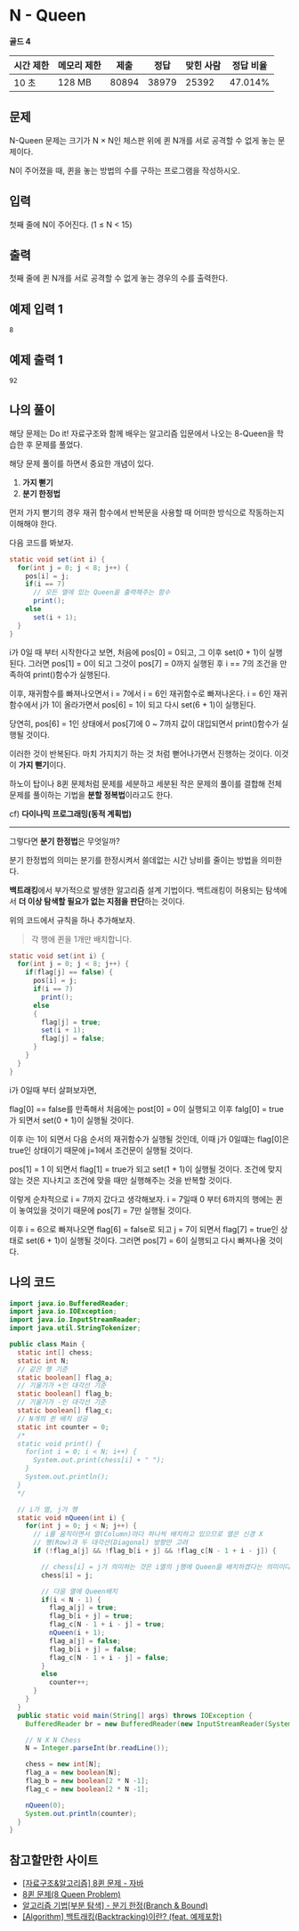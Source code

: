 # N - Queen

**골드 4**

|시간 제한	|메모리 제한|	제출|	정답|	맞힌 사람|	정답 비율|
|---|---|---|---|---|---|
|10 초|	128 MB|	80894	|38979|	25392	|47.014%|

## 문제

N-Queen 문제는 크기가 N × N인 체스판 위에 퀸 N개를 서로 공격할 수 없게 놓는 문제이다.

N이 주어졌을 때, 퀸을 놓는 방법의 수를 구하는 프로그램을 작성하시오.

## 입력

첫째 줄에 N이 주어진다. (1 ≤ N < 15)

## 출력

첫째 줄에 퀸 N개를 서로 공격할 수 없게 놓는 경우의 수를 출력한다.

## 예제 입력 1

```
8
```

## 예제 출력 1

```
92
```

## 나의 풀이

해당 문제는 Do it! 자료구조와 함께 배우는 알고리즘 입문에서 나오는 8-Queen을 학습한 후 문제를 풀었다.

해당 문제 풀이를 하면서 중요한 개념이 있다.

1. **가지 뻗기**
2. **분기 한정법**

먼저 가지 뻗기의 경우 재귀 함수에서 반복문을 사용할 때 어떠한 방식으로 작동하는지 이해해야 한다.

다음 코드를 봐보자.

```java
static void set(int i) {
  for(int j = 0; j < 8; j++) {
    pos[i] = j;
    if(i == 7)
      // 모든 열에 있는 Queen을 출력해주는 함수
      print();
    else
      set(i + 1);
  }
}
```

i가 0일 때 부터 시작한다고 보면, 처음에 pos[0] = 0되고, 그 이후 set(0 + 1)이 실행된다. 그러면 pos[1] = 0이 되고 그것이 pos[7] = 0까지 실행된 후 i == 7의 조건을 만족하여 print()함수가 실행된다.

이후, 재귀함수를 빠져나오면서 i = 7에서 i = 6인 재귀함수로 빠져나온다. i = 6인 재귀 함수에서 j가 1이 올라가면서 pos[6] = 1이 되고 다시 set(6 + 1)이 실행된다.

당연히, pos[6] = 1인 상태에서 pos[7]에 0 ~ 7까지 값이 대입되면서 print()함수가 실행될 것이다.

이러한 것이 반복된다. 마치 가지치기 하는 것 처럼 뻗어나가면서 진행하는 것이다. 이것이 **가지 뻗기**이다.

하노이 탑이나 8퀸 문제처럼 문제를 세분하고 세분된 작은 문제의 풀이를 결합해 전체 문제를 풀이하는 기법을 **분할 정복법**이라고도 한다.

cf) **다이나믹 프로그래밍(동적 계획법)**

---
그렇다면 **분기 한정법**은 무엇일까?

분기 한정법의 의미는 분기를 한정시켜서 쓸데없는 시간 낭비를 줄이는 방법을 의미한다.

**백트래킹**에서 부가적으로 발생한 알고리즘 설계 기법이다.
백트래킹이 허용되는 탐색에서 **더 이상 탐색할 필요가 없는 지점을 판단**하는 것이다. 

위의 코드에서 규칙을 하나 추가해보자. 

> 각 행에 퀸을 1개만 배치합니다.

```java
static void set(int i) {
  for(int j = 0; j < 8; j++) {
    if(flag[j] == false) {
      pos[i] = j;
      if(i == 7)
        print();
      else
      {
        flag[j] = true;
        set(i + 1);
        flag[j] = false;
      }
    }
  }
}
```

i가 0일때 부터 살펴보자면,

flag[0] == false를 만족해서 처음에는 post[0] = 0이 실행되고 이후 falg[0] = true가 되면서 set(0 + 1)이 실행될 것이다.

이후 i는 1이 되면서 다음 순서의 재귀함수가 실행될 것인데, 이때 j가 0일떄는 flag[0]은 true인 상태이기 때문에 j=1에서 조건문이 실행될 것이다.

pos[1] = 1 이 되면서 flag[1] = true가 되고 set(1 + 1)이 실행될 것이다. 조건에 맞지 않는 것은 지나치고 조건에 맞을 때만 실행해주는 것을 반복할 것이다.

이렇게 순차적으로 i = 7까지 갔다고 생각해보자. i = 7일때 0 부터 6까지의 행에는 퀸이 놓여있을 것이기 때문에 pos[7] = 7만 실행될 것이다.

이후 i = 6으로 빠져나오면 flag[6] = false로 되고 j = 7이 되면서 flag[7] = true인 상태로 set(6 + 1)이 실행될 것이다. 그러면 pos[7] = 6이 실행되고 다시 빠져나올 것이다.


## 나의 코드

```java
import java.io.BufferedReader;
import java.io.IOException;
import java.io.InputStreamReader;
import java.util.StringTokenizer;

public class Main {
  static int[] chess;
  static int N;
  // 같은 행 기준
  static boolean[] flag_a;
  // 기울기가 +인 대각선 기준
  static boolean[] flag_b;
  // 기울기가 -인 대각선 기준
  static boolean[] flag_c;
  // N개의 퀸 배치 성공
  static int counter = 0;
  /*
  static void print() {
    for(int i = 0; i < N; i++) {
      System.out.print(chess[i] + " ");
    }
    System.out.println();
  }
  */

  // i가 열, j가 행
  static void nQueen(int i) {
    for(int j = 0; j < N; j++) {
      // i를 움직이면서 열(Column)마다 하나씩 배치하고 있으므로 열은 신경 X
      // 행(Row)과 두 대각선(Diagonal) 방향만 고려
      if (!flag_a[j] && !flag_b[i + j] && !flag_c[N - 1 + i - j]) {

        // chess[i] = j가 의미하는 것은 i열의 j행에 Queen을 배치하겠다는 의미이다.
        chess[i] = j;

        // 다음 열에 Queen배치
        if(i < N - 1) {
          flag_a[j] = true;
          flag_b[i + j] = true;
          flag_c[N - 1 + i - j] = true;
          nQueen(i + 1);
          flag_a[j] = false;
          flag_b[i + j] = false;
          flag_c[N - 1 + i - j] = false;
        }
        else
          counter++;
      }
    }
  }
  public static void main(String[] args) throws IOException {
    BufferedReader br = new BufferedReader(new InputStreamReader(System.in));

    // N X N Chess
    N = Integer.parseInt(br.readLine());

    chess = new int[N];
    flag_a = new boolean[N];
    flag_b = new boolean[2 * N -1];
    flag_c = new boolean[2 * N -1];

    nQueen(0);
    System.out.println(counter);
  }
}

```

## 참고할만한 사이트

- [[자료구조&알고리즘] 8퀸 문제 - 자바](https://developer-hm.tistory.com/133)
- [8퀸 문제(8 Queen Problem)](https://velog.io/@jimmy48/8%ED%80%B8-%EB%AC%B8%EC%A0%9C)
- [알고리즘 기법[부분 탐색] - 분기 한정(Branch & Bound)](https://hcr3066.tistory.com/29)
- [[Algorithm] 백트래킹(Backtracking)이란? (feat. 예제포함)](https://fomaios.tistory.com/entry/Algorithm-%EB%B0%B1%ED%8A%B8%EB%9E%98%ED%82%B9Backtracking%EC%9D%B4%EB%9E%80)
